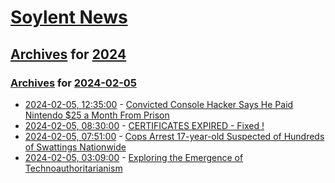 # [Soylent News](../../../README.md)

## [Archives](../../index.md) for [2024](../index.md)

### [Archives](../../index.md) for [2024-02-05](index.md)

* [2024-02-05, 12:35:00](https://soylentnews.org/article.pl?sid=24/02/05/0912231&from=rss) - [Convicted Console Hacker Says He Paid Nintendo $25 a Month From Prison](https://soylentnews.org/article.pl?sid=24/02/05/0912231&from=rss)
* [2024-02-05, 08:30:00](https://soylentnews.org/meta/article.pl?sid=24/02/04/1152202&from=rss) - [CERTIFICATES EXPIRED - Fixed !](https://soylentnews.org/meta/article.pl?sid=24/02/04/1152202&from=rss)
* [2024-02-05, 07:51:00](https://soylentnews.org/article.pl?sid=24/02/04/200226&from=rss) - [Cops Arrest 17-year-old Suspected of Hundreds of Swattings Nationwide](https://soylentnews.org/article.pl?sid=24/02/04/200226&from=rss)
* [2024-02-05, 03:09:00](https://soylentnews.org/article.pl?sid=24/02/04/1241205&from=rss) - [Exploring the Emergence of Technoauthoritarianism](https://soylentnews.org/article.pl?sid=24/02/04/1241205&from=rss)
